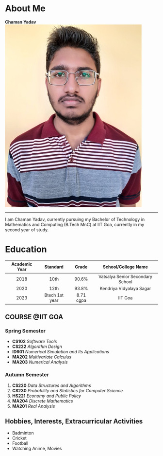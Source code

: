 


# About Me
**Chaman Yadav**  
![Chaman Yadav](https://raw.githubusercontent.com/chaman-yadav/chaman-yadav.github.io/main/image.jpg)

--- 
I am Chaman Yadav, currently pursuing my Bachelor of Technology in Mathematics and Computing (B.Tech MnC) at IIT Goa, currently in my second year of study.
# Education 
| Academic Year | Standard | Grade | School/College Name |
| :-----------: | :------: | :---: | :-----------------: |
|      2018     |    10th  | 90.6% | Vatsalya Senior Secondary School
|      2020     |   12th   |93.8% |Kendriya Vidyalaya Sagar |
|      2023     | Btech 1st year |8.71 cgpa |IIT Goa |




## COURSE @IIT GOA
### Spring Semester 
 -  **CS102**      *Software Tools*
 - **CS222** *Algorithm Design*
 - **ID601** *Numerical Simulation and Its Applications*
 - **MA202** *Multivariate Calculus*
 - **MA203** *Numerical Analysis*
 
### Autumn Semester 
 1. **CS220**      *Data Structures and Algorithms*
 2. **CS230** *Probability and Statistics for Computer Science*
 3. **HS221** *Economy and Public Policy*
 4. **MA204** *Discrete Mathematics*
5. **MA201** *Real Analysis*


## Hobbies, Interests, Extracurricular Activities
- Badminton
- Cricket
- Football
- Watching Anime, Movies
